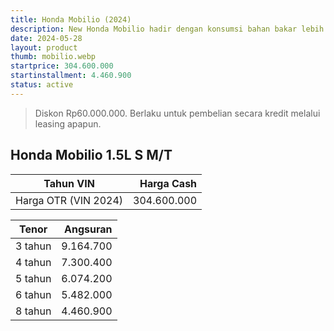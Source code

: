 ```yaml
---
title: Honda Mobilio (2024)
description: New Honda Mobilio hadir dengan konsumsi bahan bakar lebih hemat dan performa yang selalu bisa diandalkan.
date: 2024-05-28
layout: product
thumb: mobilio.webp
startprice: 304.600.000
startinstallment: 4.460.900
status: active
---
```

>Diskon Rp60.000.000. Berlaku untuk pembelian secara kredit melalui leasing apapun.
## Honda Mobilio 1.5L S M/T

| Tahun VIN            |  Harga Cash |
| -------------------- | ----------: |
| Harga OTR (VIN 2024) | 304.600.000 |

| Tenor   |  Angsuran |
| ------- | --------: |
| 3 tahun | 9.164.700 |
| 4 tahun | 7.300.400 |
| 5 tahun | 6.074.200 |
| 6 tahun | 5.482.000 |
| 8 tahun | 4.460.900 |
